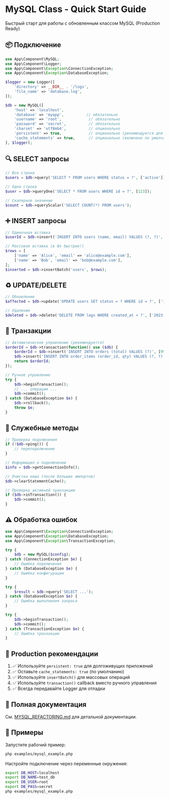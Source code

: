 # MySQL Class - Quick Start Guide

Быстрый старт для работы с обновленным классом MySQL (Production Ready)

## 📦 Подключение

```php
use App\Component\MySQL;
use App\Component\Logger;
use App\Component\Exception\ConnectionException;
use App\Component\Exception\DatabaseException;

$logger = new Logger([
    'directory' => __DIR__ . '/logs',
    'file_name' => 'database.log',
]);

$db = new MySQL([
    'host' => 'localhost',
    'database' => 'myapp',          // обязательно
    'username' => 'root',            // обязательно
    'password' => 'secret',          // обязательно
    'charset' => 'utf8mb4',          // опционально
    'persistent' => true,            // опционально (рекомендуется для production)
    'cache_statements' => true,      // опционально (включено по умолчанию)
], $logger);
```

## 🔍 SELECT запросы

```php
// Все строки
$users = $db->query('SELECT * FROM users WHERE status = ?', ['active']);

// Одна строка
$user = $db->queryOne('SELECT * FROM users WHERE id = ?', [123]);

// Скалярное значение
$count = $db->queryScalar('SELECT COUNT(*) FROM users');
```

## ➕ INSERT запросы

```php
// Одиночная вставка
$userId = $db->insert('INSERT INTO users (name, email) VALUES (?, ?)', ['John', 'john@example.com']);

// Массовая вставка (в 8x быстрее!)
$rows = [
    ['name' => 'Alice', 'email' => 'alice@example.com'],
    ['name' => 'Bob', 'email' => 'bob@example.com'],
];
$inserted = $db->insertBatch('users', $rows);
```

## ♻️ UPDATE/DELETE

```php
// Обновление
$affected = $db->update('UPDATE users SET status = ? WHERE id = ?', ['inactive', 123]);

// Удаление
$deleted = $db->delete('DELETE FROM logs WHERE created_at < ?', ['2023-01-01']);
```

## 💾 Транзакции

```php
// Автоматическое управление (рекомендуется)
$orderId = $db->transaction(function() use ($db) {
    $orderId = $db->insert('INSERT INTO orders (total) VALUES (?)', [99.99]);
    $db->insert('INSERT INTO order_items (order_id, qty) VALUES (?, ?)', [$orderId, 2]);
    return $orderId;
});

// Ручное управление
try {
    $db->beginTransaction();
    // ... операции ...
    $db->commit();
} catch (DatabaseException $e) {
    $db->rollback();
    throw $e;
}
```

## 🔧 Служебные методы

```php
// Проверка подключения
if (!$db->ping()) {
    // переподключение
}

// Информация о подключении
$info = $db->getConnectionInfo();

// Очистка кеша (после больших импортов)
$db->clearStatementCache();

// Проверка активной транзакции
if ($db->inTransaction()) {
    $db->commit();
}
```

## ⚠️ Обработка ошибок

```php
use App\Component\Exception\ConnectionException;
use App\Component\Exception\DatabaseException;
use App\Component\Exception\TransactionException;

try {
    $db = new MySQL($config);
} catch (ConnectionException $e) {
    // Ошибка подключения
} catch (DatabaseException $e) {
    // Ошибка конфигурации
}

try {
    $result = $db->query('SELECT ...');
} catch (DatabaseException $e) {
    // Ошибка выполнения запроса
}

try {
    $db->beginTransaction();
    $db->commit();
} catch (TransactionException $e) {
    // Ошибка транзакции
}
```

## 🚀 Production рекомендации

1. ✅ Используйте `persistent: true` для долгоживущих приложений
2. ✅ Оставьте `cache_statements: true` (по умолчанию)
3. ✅ Используйте `insertBatch()` для массовых операций
4. ✅ Используйте `transaction()` callback вместо ручного управления
5. ✅ Всегда передавайте Logger для отладки

## 📖 Полная документация

См. [MYSQL_REFACTORING.md](MYSQL_REFACTORING.md) для детальной документации.

## 🧪 Примеры

Запустите рабочий пример:

```bash
php examples/mysql_example.php
```

Настройте подключение через переменные окружения:

```bash
export DB_HOST=localhost
export DB_NAME=test_db
export DB_USER=root
export DB_PASS=secret
php examples/mysql_example.php
```
